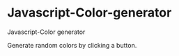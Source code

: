 # Javascript-Color-generator
Javascript-Color generator

Generate random colors by clicking a button.
